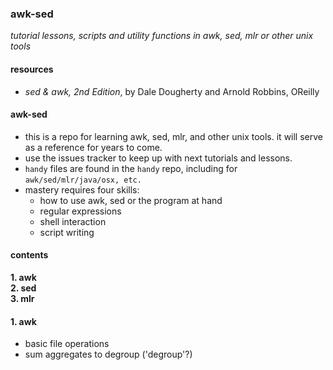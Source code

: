 ### awk-sed
*tutorial lessons, scripts and utility functions in awk, sed, mlr or other unix tools*

#### resources
- *sed & awk, 2nd Edition*, by Dale Dougherty and Arnold Robbins, OReilly 

#### awk-sed
- this is a repo for learning awk, sed, mlr, and other unix tools.  it will serve as a reference for years to come.
- use the issues tracker to keep up with next tutorials and lessons.
- `handy` files are found in the `handy` repo, including for `awk/sed/mlr/java/osx, etc.`
- mastery requires four skills:
	+ how to use awk, sed or the program at hand
	+ regular expressions
	+ shell interaction
	+ script writing

#### contents
**1. awk**  
**2. sed**  
**3. mlr**  

#### 1. awk
- basic file operations
- sum aggregates to degroup ('degroup'?)


